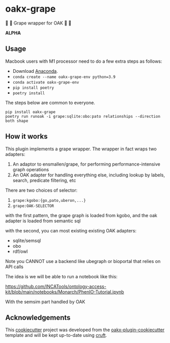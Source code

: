 # oakx-grape

🌳 🍇 Grape wrapper for OAK 🌳 🍇

**ALPHA**

## Usage
Macbook users with M1 processor need to do a few extra steps as follows:

 - Download [Anaconda](https://www.anaconda.com/products/distribution).
 - `conda create --name oakx-grape-env python=3.9`
 - `conda activate oakx-grape-env`
 - `pip install poetry`
 - `poetry install`

The steps below are common to everyone.
```
pip install oakx-grape
poetry run runoak -i grape:sqlite:obo:pato relationships --direction both shape
```

## How it works

This plugin implements a grape wrapper. The wrapper in fact wraps two adapters:

1. An adaptor to ensmallen/grape, for performing performance-intensive graph operations
2. An OAK adapter for handling everything else, including lookup by labels, search, predicate filtering, etc

There are two choices of selector:

1. `grape:kgobo:{go,pato,uberon,...}`
2. `grape:OAK-SELECTOR`

with the first pattern, the grape graph is loaded from kgobo, and the oak adapter is loaded from semantic sql

with the second, you can most existing existing OAK adapters:

- sqlite/semsql
- obo
- rdf/owl

Note you CANNOT use a backend like ubegraph or bioportal that relies on API calls

The idea is we will be able to run a notebook like this:

https://github.com/INCATools/ontology-access-kit/blob/main/notebooks/Monarch/PhenIO-Tutorial.ipynb

With the semsim part handled by OAK

## Acknowledgements
 
This [cookiecutter](https://cookiecutter.readthedocs.io/en/stable/README.html) project was developed from the [oakx-plugin-cookiecutter](https://github.com/INCATools/oakx-plugin-cookiecutter) template and will be kept up-to-date using [cruft](https://cruft.github.io/cruft/).